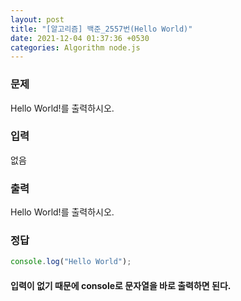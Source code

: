 ```yaml
---
layout: post
title: "[알고리즘] 백준_2557번(Hello World)"
date: 2021-12-04 01:37:36 +0530
categories: Algorithm node.js
---
```


### 문제

Hello World!를 출력하시오.

### 입력

없음

### 출력

Hello World!를 출력하시오.

### 정답

```javascript
console.log("Hello World");
```

#### **입력이 없기 때문에 console로 문자열을 바로 출력하면 된다.**
